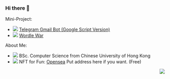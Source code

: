 ### Hi there 👋

Mini-Project:
- ![](https://cdn.lihkg.com/assets/faces/dog/phone.gif) [Telegram Gmail Bot (Google Script Version)](https://github.com/umzr/Telegram-Gmail-Bot-Google-Script-Version-)
- ![](https://cdn.lihkg.com/assets/faces/dog/itdog4.gif)  [Wordle War](https://github.com/DoubleSpicy/wordle_war-)

About Me:
- ![](https://cdn.lihkg.com/assets/faces/dog/math.gif)   BSc. Computer Science from Chinese University of Hong Kong
- ![](https://cdn.lihkg.com/assets/faces/tiger/like2.gif) NFT for Fun: [Opensea](https://opensea.io/collection/enginedogs100days) Put address here if you want. (Free)


<a href="#">
    <img align="right" src="https://github-readme-stats.vercel.app/api?username=umzr&show_icons=true">
</a>